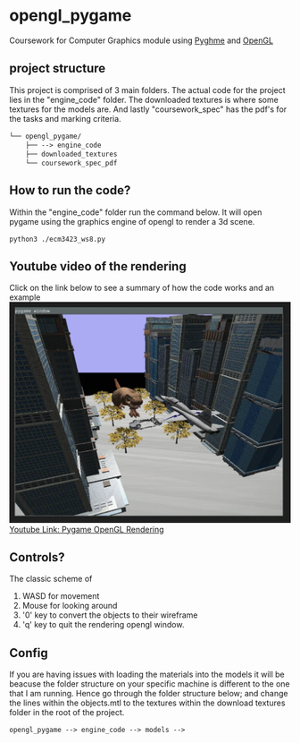 # opengl_pygame
Coursework for Computer Graphics module using [Pyghme](https://www.pygame.org/news) and [OpenGL](https://www.opengl.org/)

## project structure
This project is comprised of 3 main folders. The actual code for the project lies in the "engine_code" folder. The downloaded textures is where some textures for the models are. And lastly "coursework_spec" has the pdf's for the tasks and marking criteria. 

```
└── opengl_pygame/
    ├── --> engine_code 
    ├── downloaded_textures 
    └── coursework_spec_pdf 
```

## How to run the code? 
Within the "engine_code" folder run the command below. It will open pygame using the graphics engine of opengl to render a 3d scene.    
```
python3 ./ecm3423_ws8.py
```

## Youtube video of the rendering
Click on the link below to see a summary of how the code works and an example
![Screenshot](screenshot.png)
[Youtube Link: Pygame OpenGL Rendering](https://www.youtube.com/watch?v=XTd0tisWBIA)

## Controls?
The classic scheme of 
1. WASD for movement
2. Mouse for looking around
3. '0' key to convert the objects to their wireframe
4. 'q' key to quit the rendering opengl window.

## Config
If you are having issues with loading the materials into the models it will be beacuse the folder structure on your specific machine is different to the one that I am running. Hence go through the folder structure below; and change the lines within the objects.mtl to the textures within the download textures folder in the root of the project.
```
opengl_pygame --> engine_code --> models --> 
```


